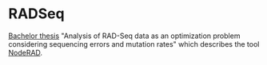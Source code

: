 # RADSeq

[Bachelor thesis](https://raw.githubusercontent.com/AntonieV/RADSeq/main/main.pdf) "Analysis of RAD-Seq data as an optimization problem considering sequencing errors and mutation rates" which describes the tool [NodeRAD](https://github.com/AntonieV/NodeRAD).
